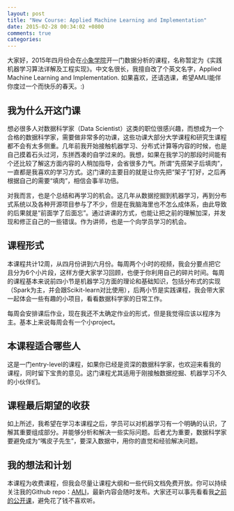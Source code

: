```yaml
---
layout: post
title: "New Course: Applied Machine Learning and Implementation"
date: 2015-02-28 00:34:02 +0800
comments: true
categories: 
---
```


大家好，2015年四月份会在[小象学院](http://www.chinahadoop.cn/)开一门数据分析的课程，名称暂定为《实践机器学习算法详解及工程实现》。中文名很长，我擅自改了个英文名字，Applied Machine Learning and Implementation. 如果喜欢，还请选课，希望AMLI能伴你度过一个而快乐的春天。:)

<!--more-->

## 我为什么开这门课

想必很多人对数据科学家（Data Scientist）这类的职位很感兴趣，而想成为一个合格的数据科学家，需要做非常多的功课，这些功课大部分大学课程和研究生课程都不会有太多侧重。几年前我开始接触机器学习、分布式计算等内容的时候，也是自己摸着石头过河，东拼西凑的自学过来的。我想，如果在我学习的那段时间能有个还比较了解这方面内容的人稍加指导，会省很多力气。所谓“先搭架子后填肉”，一直都是我喜欢的学习方式。这门课的主要目的就是让你先把“架子”打好，之后再根据自己的需要“填肉”，相信会事半功倍。

对我而言，也是个总结和再学习的机会。这几年从数据挖掘到机器学习，再到分布式系统以及各种开源项目参与了不少，但是在我脑海里也不怎么成体系，由此导致的后果就是“前面学了后面忘”。通过讲课的方式，也能让把之前的理解加深，并发现和修正自己的一些错误。作为讲师，也是一个向学员学习的机会。

## 课程形式

本课程共计12周，从四月份讲到六月份。每周两个小时的视频，我会分要点把它且分为6个小片段，这样方便大家学习回顾，也便于你利用自己的碎片时间。每周的课程基本来说前四小节是机器学习方面的理论和基础知识，包括分布式的实现（Spark为主，并会跟Scikit-learn对比使用），后两小节是实践课程，我会带大家一起体会一些有趣的小项目，看看数据科学家的日常工作。

每周会安排课后作业，现在我还不太确定作业的形式，但是我觉得应该以程序为主。基本上来说每周会有一个小project。

## 本课程适合哪些人

这是一门entry-level的课程，如果你已经是资深的数据科学家，也欢迎来看我的课程，同时留下宝贵的意见。这门课程尤其适用于刚接触数据挖掘、机器学习不久的小伙伴们。

## 课程最后期望的收获

如上所述，我希望在学习本课程之后，学员可以对机器学习有一个明确的认识，了解其重要组成部分。并能够分析和解决一些实际问题。后者尤为重要，数据科学家要避免成为“嘴皮子先生”，要深入数据中，用你的直觉和经验解决问题。

## 我的想法和计划

本课程为收费课程，但我会尽量让课程大纲和一些代码文档免费开放。你可以持续关注我的Github repo：[AMLI](https://github.com/yinxusen/AMLI)，最新内容会随时发布。大家还可以事先看看我[之前的公开课](http://www.chinahadoop.cn/course/41)，避免花了钱不喜欢听。
